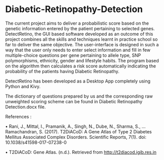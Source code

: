 # Diabetic-Retinopathy-Detection

The current project aims to deliver a probabilistic score based on the genetic information entered by the patient pertaining to selected genes. DetectRetino, the GUI based software developed as an outcome of this project combines all the skills and techniques learnt in practice school so far to deliver the same objective. The user-interface is designed in such a way that the user only needs to enter select information and fill in few multiple-choice questions per gene pertaining to allele type, SNP polymorphisms, ethnicity, gender and lifestyle habits. The program based on the algorithm then calculates a risk score automatically indicating the probability of the patients having Diabetic Retinopathy.

DetectRetino has been developed as a Desktop App completely using Python and Kivy.

The dictionary of questions prepared by us and the corresponding raw unweighted scoring scheme can be found in Diabetic Retinopathy Detection.docx file.


References :


•	Rani, J., Mittal, I., Pramanik, A., Singh, N., Dube, N., Sharma, S., … Ramachandran, 
S. (2017). T2DiACoD: A Gene Atlas of Type 2 Diabetes Mellitus Associated 
Complex Disorders. Scientific Reports, 7(1). doi: 10.1038/s41598-017-07238-0 

•	 T2DiACoD: Gene Atlas. (n.d.). Retrieved from http://t2diacod.igib.res.in

